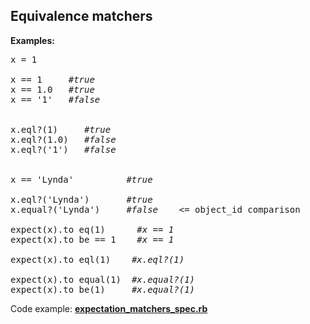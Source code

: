 ## Equivalence matchers

**Examples:**
<pre>
x = 1

x == 1     <i>#true</i>
x == 1.0   <i>#true</i>
x == '1'   <i>#false</i>


x.eql?(1)     <i>#true</i>
x.eql?(1.0)   <i>#false</i>
x.eql?('1')   <i>#false</i>


x == 'Lynda'          <i>#true</i>

x.eql?('Lynda')       <i>#true</i>
x.equal?('Lynda')     <i>#false</i>    <= object_id comparison 

expect(x).to eq(1)      <i>#x == 1</i>
expect(x).to be == 1    <i>#x == 1</i>

expect(x).to eql(1)    <i>#x.eql?(1)</i>

expect(x).to equal(1)  <i>#x.equal?(1)</i>
expect(x).to be(1)     <i>#x.equal?(1)</i> 
</pre>

Code example: [ **expectation_matchers_spec.rb** ](https://github.com/miseinen/learning-rspec-with-linkedin/blob/main/car_project/spec/expectation_matchers_spec.rb)
